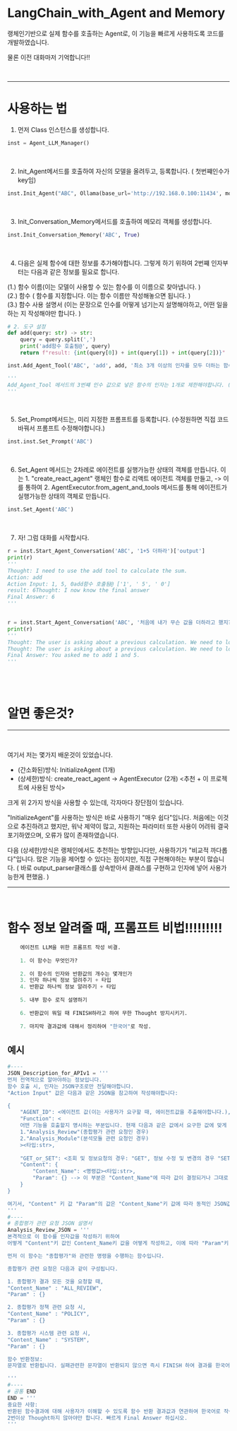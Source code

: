 # LangChain_with_Agent and Memory
랭체인기반으로 실제 함수를 호출하는 Agent로, 이 기능을 빠르게 사용하도록 코드를 개발하였습니다. 

물론 이전 대화마저 기억합니다!!



<br>

---

# 사용하는 법


1. 먼저 Class 인스턴스를 생성합니다.
```python
inst = Agent_LLM_Manager()
```

<br>

2. Init_Agent메서드를 호출하여 자신의 모델을 올려두고, 등록합니다. ( 첫번쨰인수가 key임)
```python
inst.Init_Agent("ABC", Ollama(base_url='http://192.168.0.100:11434', model='gemma2'))
```

<br>

3. Init_Conversation_Memory메서드를 호출하여 메모리 객체를 생성합니다.
```python
inst.Init_Conversation_Memory('ABC', True)
```

<br>

4. 다음은 실제 함수에 대한 정보를 추가해야합니다.
그렇게 하기 위하여 2번쨰 인자부터는 다음과 같은 정보를 필요로 합니다.

  (1.) 함수 이름(이는 모델이 사용할 수 있는 함수를 이 이름으로 찾아냅니다. )<br>
  (2.) 함수 ( 함수를 지정합니다. 이는 함수 이름만 작성해놓으면 됩니다. )<br>
  (3.) 함수 사용 설명서 (이는 문장으로 인수를 어떻게 넘기는지 설명해야하고, 어떤 일을 하는 지 작성해야만 합니다. )<br>

```python
# 2. 도구 설정
def add(query: str) -> str:
    query = query.split(',')
    print('add함수 호출됨@', query)
    return f"result: {int(query[0]) + int(query[1]) + int(query[2])}"

inst.Add_Agent_Tool('ABC', 'add', add, '최소 3개 이상의 인자를 모두 더하는 함수. 만약 인수가 부족하면, 나머지는 0으로 패딩하여 호출하라.')

'''
Add_Agent_Tool 메서드의 3번쨰 인수 값으로 넣은 함수의 인자는 1개로 제한해야합니다. ( LLM이 알아서 str타입으로 "함수설명"인수 값에 따라 전달해줍니다. ) 
'''

```

<br>

5. Set_Prompt메서드는, 미리 지정한 프롬프트를 등록합니다. (수정원하면 직접 코드 바꿔서 프롬프트 수정해야합니다.)
```python
inst.inst.Set_Prompt('ABC')
```

<br>

6. Set_Agent 메서드는 2차례로 에이전트를 실행가능한 상태의 객체를 만듭니다. 이는 1. "create_react_agent" 랭체인 함수로 리액트 에이전트 객체를 만들고, -> 이를 통하여 2. AgentExecutor.from_agent_and_tools 메서드를 통해 에이전트가 실행가능한 상태의 객체로 만듭니다. 
```python
inst.Set_Agent('ABC')
```

<br>

7. 자! 그럼 대화를 시작합시다.
```python
r = inst.Start_Agent_Conversation('ABC', '1+5 더하라')['output']
print(r)
'''
Thought: I need to use the add tool to calculate the sum.
Action: add
Action Input: 1, 5, 0add함수 호출됨@ ['1', ' 5', ' 0']
result: 6Thought: I now know the final answer
Final Answer: 6 
'''


r = inst.Start_Agent_Conversation('ABC', '처음에 내가 무슨 값을 더하라고 했지?')['output']
print(r)
'''
Thought: The user is asking about a previous calculation. We need to look back at the conversation history.Invalid Format: Missing 'Action:' after 'Thought:Question: 처음에 내가 무슨 값을 더하라고 했지?
Thought: The user is asking about a previous calculation. We need to look back at the conversation history.  The first question was "1+5 더하라"
Final Answer: You asked me to add 1 and 5. 
'''
```

<br>
<br>

# 알면 좋은것?
---

<br>

여기서 저는 몇가지 배운것이 있었습니다. 

- (간소화된)방식: InitializeAgent (1개)
- (상세한)방식: create_react_agent -> AgentExecutor (2개) <추천 + 이 프로젝트에 사용된 방식>

크게 위 2가지 방식을 사용할 수 있는데, 각자마다 장단점이 있습니다. 

"InitializeAgent"를 사용하는 방식은 바로 사용하기 "매우 쉽다"입니다.
처음에는 이것으로 추진하려고 했지만, 워낙 제약이 많고, 지원하는 파라미터 또한 사용이 어려워 결국 포기하였으며, 오류가 많이 존재하였습니다. 


다음 (상세한)방식은 랭체인에서도 추천하는 방향입니다만, 사용하기가 "비교적 까다롭다"입니다.
많은 기능을 제어할 수 있다는 점이지만, 직접 구현해야하는 부분이 많습니다. ( 바로 output_parser클래스를 상속받아서 클래스를 구현하고 인자에 넣어 사용가능한게 편했음. ) 


---
<br>

# 함수 정보 알려줄 때, 프롬프트 비법!!!!!!!!!

```python
    에이전트 LLM을 위한 프롬프트 작성 비결.
    
    1. 이 함수는 무엇인가?
    
    2. 이 함수의 인자와 반환값의 개수는 몇개인가
    3. 인자 하나씩 정보 알려주기 + 타입
    4. 반환값 하나씩 정보 알려주기 + 타입
    
    5. 내부 함수 로직 설명하기
    
    6. 반환값이 뭐일 때 FINISH하라고 하여 무한 Thought 방지시키기.
    
    7. 마지막 결과값에 대해서 정리하여 "한국어"로 작성. 
```

## 예시

```python
#----
JSON_Description_for_APIv1 = '''
먼저 전역적으로 알아야하는 정보입니다.
함수 호출 시, 인자는 JSON구조로만 전달해야합니다. 
"Action Input" 값은 다음과 같은 JSON을 참고하여 작성해야합니다:

{
    "AGENT_ID": <에이전트 값(이는 사용자가 요구할 때, 에이전트값을 추출해야합니다.), 또는 특정되지 않은 경우: UNKNOWN><타입:str>,
    "Function": <
    어떤 기능을 호출할지 명시하는 부분입니다. 현재 다음과 같은 값에서 요구한 값에 맞게 골라 문자열로 작성합니다: 
    1."Analysis_Review"(종합평가 관련 요청인 경우)
    2."Analysis_Module"(분석모듈 관련 요청인 경우)
    ><타입:str>,
    
    "GET_or_SET": <조회 및 정보요청의 경우: "GET", 정보 수정 및 변경의 경우 "SET"><타입:str>,
    "Content": {
        "Content_Name": <명령값><타입:str>,
        "Param": {} --> 이 부분은 "Content_Name"에 따라 값이 결정되거나 그대로 유지.
    }
}

여기서, "Content" 키 값 "Param"의 값은 "Content_Name"키 값에 따라 동적인 JSON값을 생성해야합니다. 
'''
#----
# 종합평가 관련 요청 JSON 설명서
Analysis_Review_JSON = '''
본격적으로 이 함수를 인자값을 작성하기 위하여
어떻게 "Content"키 값인 Content_Name키 값을 어떻게 작성하고, 이에 따라 "Param"키 값을 만드는 지 설명하겠습니다.

먼저 이 함수는 "종합평가"와 관련한 명령을 수행하는 함수입니다. 

종합평가 관련 요청은 다음과 같이 구성됩니다.

1. 종합평가 결과 모든 것을 요청할 때,
"Content_Name" : "ALL_REVIEW",
"Param" : {}

2. 종합평가 정책 관련 요청 시,
"Content_Name" : "POLICY",
"Param" : {}

3. 종합평가 시스템 관련 요청 시,
"Content_Name" : "SYSTEM",
"Param" : {}

함수 반환정보:
문자열로 반환됩니다. 실패관련한 문자열이 반환되지 않으면 즉시 FINISH 하여 결과를 한국어로 정리하여 작성하시오.

'''
#----
# 공통 END
END = '''
중요한 사항:
반환된 함수결과에 대해 사용자가 이해할 수 있도록 함수 반환 결과값과 연관하여 한국어로 작성해야합니다..
2번이상 Thought하지 않아야만 합니다. 빠르게 Final Answer 하십시오.
'''
```
